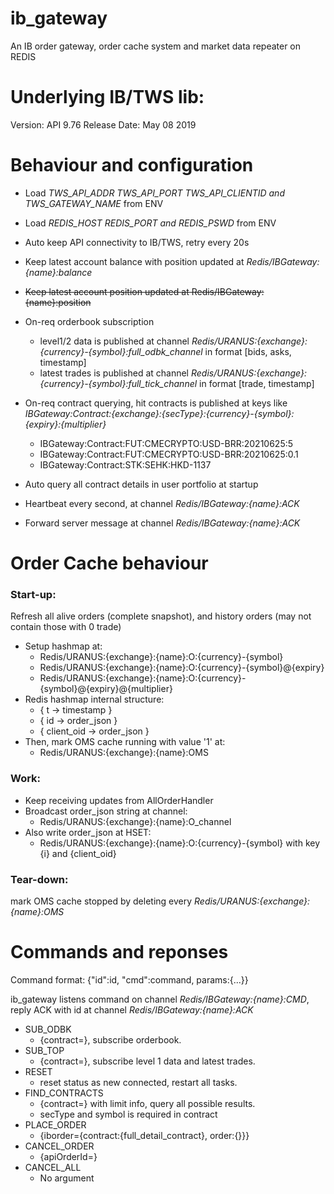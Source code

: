 # ib_gateway
An IB order gateway, order cache system and market data repeater on REDIS

# Underlying IB/TWS lib:
Version: API 9.76 Release Date: May 08 2019 

# Behaviour and configuration

* Load *TWS\_API\_ADDR TWS\_API\_PORT TWS\_API\_CLIENTID and TWS\_GATEWAY\_NAME* from ENV
* Load *REDIS\_HOST REDIS\_PORT and REDIS\_PSWD* from ENV

* Auto keep API connectivity to IB/TWS, retry every 20s
* Keep latest account balance with position updated at *Redis/IBGateway:{name}:balance*
* ~~Keep latest account position updated at Redis/IBGateway:{name}:position~~
* On-req orderbook subscription
	- level1/2 data is published at channel *Redis/URANUS:{exchange}:{currency}-{symbol}:full_odbk_channel* in format [bids, asks, timestamp]
	- latest trades is published at channel *Redis/URANUS:{exchange}:{currency}-{symbol}:full_tick_channel* in format [trade, timestamp]
* On-req contract querying, hit contracts is published at keys like *IBGateway:Contract:{exchange}:{secType}:{currency}-{symbol}:{expiry}:{multiplier}*
	- IBGateway:Contract:FUT:CMECRYPTO:USD-BRR:20210625:5
	- IBGateway:Contract:FUT:CMECRYPTO:USD-BRR:20210625:0.1
	- IBGateway:Contract:STK:SEHK:HKD-1137
* Auto query all contract details in user portfolio at startup
* Heartbeat every second, at channel *Redis/IBGateway:{name}:ACK*
* Forward server message at channel *Redis/IBGateway:{name}:ACK*

# Order Cache behaviour

### Start-up:
Refresh all alive orders (complete snapshot), and history orders (may not contain those with 0 trade)
* Setup hashmap at:
	- Redis/URANUS:{exchange}:{name}:O:{currency}-{symbol}
	- Redis/URANUS:{exchange}:{name}:O:{currency}-{symbol}@{expiry}
	- Redis/URANUS:{exchange}:{name}:O:{currency}-{symbol}@{expiry}@{multiplier}
* Redis hashmap internal structure:
	- { t -> timestamp }
	- { id -> order\_json }
	- { client\_oid -> order\_json }
* Then, mark OMS cache running with value '1' at:
	- Redis/URANUS:{exchange}:{name}:OMS

### Work:
* Keep receiving updates from AllOrderHandler
* Broadcast order\_json string at channel:
	- Redis/URANUS:{exchange}:{name}:O\_channel
* Also write order\_json at HSET:
	- Redis/URANUS:{exchange}:{name}:O:{currency}-{symbol} with key {i} and {client_oid}

### Tear-down:
mark OMS cache stopped by deleting every *Redis/URANUS:{exchange}:{name}:OMS*

# Commands and reponses

Command format: {"id":id, "cmd":command, params:{...}}

ib\_gateway listens command on channel *Redis/IBGateway:{name}:CMD*, reply ACK with id at channel *Redis/IBGateway:{name}:ACK*

* SUB\_ODBK
	- {contract=}, subscribe orderbook.
* SUB\_TOP
	- {contract=}, subscribe level 1 data and latest trades.
* RESET
	- reset status as new connected, restart all tasks.
* FIND\_CONTRACTS
	- {contract=} with limit info, query all possible results.
	- secType and symbol is required in contract
* PLACE\_ORDER
	- {iborder={contract:{full\_detail\_contract}, order:{}}}
* CANCEL\_ORDER
	- {apiOrderId=}
* CANCEL\_ALL
	- No argument
